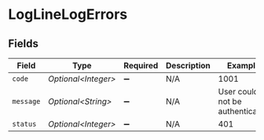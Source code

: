 # LogLineLogErrors


## Fields

| Field                           | Type                            | Required                        | Description                     | Example                         |
| ------------------------------- | ------------------------------- | ------------------------------- | ------------------------------- | ------------------------------- |
| `code`                          | *Optional\<Integer>*            | :heavy_minus_sign:              | N/A                             | 1001                            |
| `message`                       | *Optional\<String>*             | :heavy_minus_sign:              | N/A                             | User could not be authenticated |
| `status`                        | *Optional\<Integer>*            | :heavy_minus_sign:              | N/A                             | 401                             |